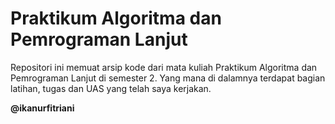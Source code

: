# Praktikum Algoritma dan Pemrograman Lanjut
Repositori ini memuat arsip kode dari mata kuliah Praktikum Algoritma dan Pemrograman Lanjut di semester 2. Yang mana di dalamnya terdapat bagian latihan, tugas dan UAS yang telah saya kerjakan.

**@ikanurfitriani**

